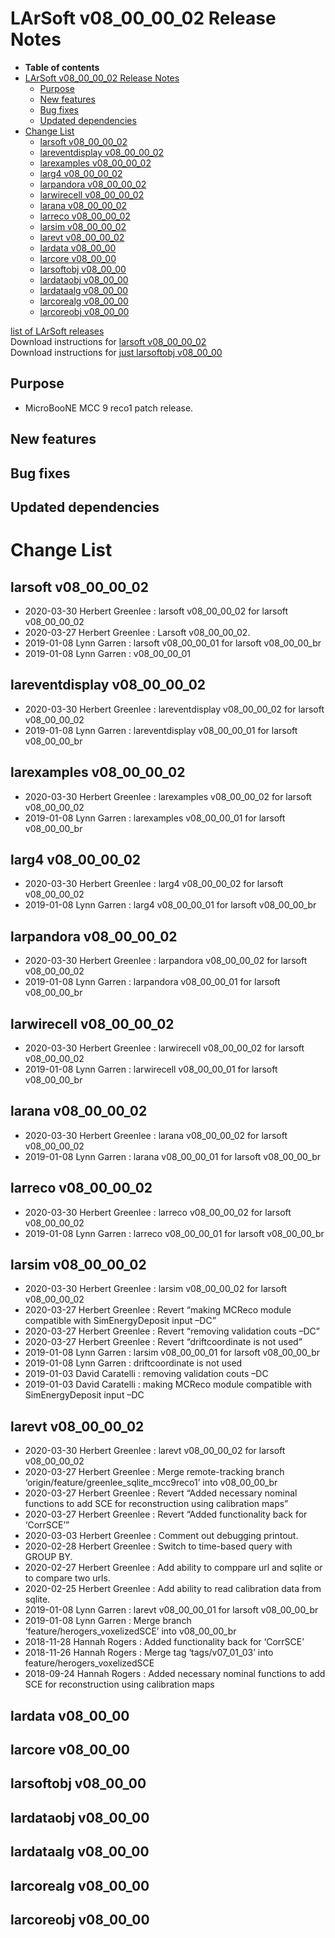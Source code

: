 LArSoft v08\_00\_00\_02 Release Notes
=============================================================================

-   **Table of contents**
-   [LArSoft v08\_00\_00\_02 Release Notes](#LArSoft-v08_00_00_02-Release-Notes)
    -   [Purpose](#Purpose)
    -   [New features](#New-features)
    -   [Bug fixes](#Bug-fixes)
    -   [Updated dependencies](#Updated-dependencies)
-   [Change List](#Change-List)
    -   [larsoft v08\_00\_00\_02](#larsoft-v08_00_00_02)
    -   [lareventdisplay v08\_00\_00\_02](#lareventdisplay-v08_00_00_02)
    -   [larexamples v08\_00\_00\_02](#larexamples-v08_00_00_02)
    -   [larg4 v08\_00\_00\_02](#larg4-v08_00_00_02)
    -   [larpandora v08\_00\_00\_02](#larpandora-v08_00_00_02)
    -   [larwirecell v08\_00\_00\_02](#larwirecell-v08_00_00_02)
    -   [larana v08\_00\_00\_02](#larana-v08_00_00_02)
    -   [larreco v08\_00\_00\_02](#larreco-v08_00_00_02)
    -   [larsim v08\_00\_00\_02](#larsim-v08_00_00_02)
    -   [larevt v08\_00\_00\_02](#larevt-v08_00_00_02)
    -   [lardata v08\_00\_00](#lardata-v08_00_00)
    -   [larcore v08\_00\_00](#larcore-v08_00_00)
    -   [larsoftobj v08\_00\_00](#larsoftobj-v08_00_00)
    -   [lardataobj v08\_00\_00](#lardataobj-v08_00_00)
    -   [lardataalg v08\_00\_00](#lardataalg-v08_00_00)
    -   [larcorealg v08\_00\_00](#larcorealg-v08_00_00)
    -   [larcoreobj v08\_00\_00](#larcoreobj-v08_00_00)

[list of LArSoft releases](LArSoft_release_list)\
Download instructions for [larsoft v08\_00\_00\_02](http://scisoft.fnal.gov/scisoft/bundles/larsoft/v08_00_00_02/larsoft-v08_00_00_02.html)\
Download instructions for [just larsoftobj v08\_00\_00](http://scisoft.fnal.gov/scisoft/bundles/larsoftobj/v08_00_00/larsoftobj-v08_00_00.html)

Purpose
--------------------

-   MicroBooNE MCC 9 reco1 patch release.

New features
------------------------------

Bug fixes
------------------------

Updated dependencies
----------------------------------------------

Change List
============================

larsoft v08\_00\_00\_02
-------------------------------------------------

-   2020-03-30 Herbert Greenlee : larsoft v08\_00\_00\_02 for larsoft v08\_00\_00\_02
-   2020-03-27 Herbert Greenlee : Larsoft v08\_00\_00\_02.
-   2019-01-08 Lynn Garren : larsoft v08\_00\_00\_01 for larsoft v08\_00\_00\_br
-   2019-01-08 Lynn Garren : v08\_00\_00\_01

lareventdisplay v08\_00\_00\_02
-----------------------------------------------------------------

-   2020-03-30 Herbert Greenlee : lareventdisplay v08\_00\_00\_02 for larsoft v08\_00\_00\_02
-   2019-01-08 Lynn Garren : lareventdisplay v08\_00\_00\_01 for larsoft v08\_00\_00\_br

larexamples v08\_00\_00\_02
---------------------------------------------------------

-   2020-03-30 Herbert Greenlee : larexamples v08\_00\_00\_02 for larsoft v08\_00\_00\_02
-   2019-01-08 Lynn Garren : larexamples v08\_00\_00\_01 for larsoft v08\_00\_00\_br

larg4 v08\_00\_00\_02
---------------------------------------------

-   2020-03-30 Herbert Greenlee : larg4 v08\_00\_00\_02 for larsoft v08\_00\_00\_02
-   2019-01-08 Lynn Garren : larg4 v08\_00\_00\_01 for larsoft v08\_00\_00\_br

larpandora v08\_00\_00\_02
-------------------------------------------------------

-   2020-03-30 Herbert Greenlee : larpandora v08\_00\_00\_02 for larsoft v08\_00\_00\_02
-   2019-01-08 Lynn Garren : larpandora v08\_00\_00\_01 for larsoft v08\_00\_00\_br

larwirecell v08\_00\_00\_02
---------------------------------------------------------

-   2020-03-30 Herbert Greenlee : larwirecell v08\_00\_00\_02 for larsoft v08\_00\_00\_02
-   2019-01-08 Lynn Garren : larwirecell v08\_00\_00\_01 for larsoft v08\_00\_00\_br

larana v08\_00\_00\_02
-----------------------------------------------

-   2020-03-30 Herbert Greenlee : larana v08\_00\_00\_02 for larsoft v08\_00\_00\_02
-   2019-01-08 Lynn Garren : larana v08\_00\_00\_01 for larsoft v08\_00\_00\_br

larreco v08\_00\_00\_02
-------------------------------------------------

-   2020-03-30 Herbert Greenlee : larreco v08\_00\_00\_02 for larsoft v08\_00\_00\_02
-   2019-01-08 Lynn Garren : larreco v08\_00\_00\_01 for larsoft v08\_00\_00\_br

larsim v08\_00\_00\_02
-----------------------------------------------

-   2020-03-30 Herbert Greenlee : larsim v08\_00\_00\_02 for larsoft v08\_00\_00\_02
-   2020-03-27 Herbert Greenlee : Revert “making MCReco module compatible with SimEnergyDeposit input –DC”
-   2020-03-27 Herbert Greenlee : Revert “removing validation couts –DC”
-   2020-03-27 Herbert Greenlee : Revert “driftcoordinate is not used”
-   2019-01-08 Lynn Garren : larsim v08\_00\_00\_01 for larsoft v08\_00\_00\_br
-   2019-01-08 Lynn Garren : driftcoordinate is not used
-   2019-01-03 David Caratelli : removing validation couts –DC
-   2019-01-03 David Caratelli : making MCReco module compatible with SimEnergyDeposit input –DC

larevt v08\_00\_00\_02
-----------------------------------------------

-   2020-03-30 Herbert Greenlee : larevt v08\_00\_00\_02 for larsoft v08\_00\_00\_02
-   2020-03-27 Herbert Greenlee : Merge remote-tracking branch ‘origin/feature/greenlee\_sqlite\_mcc9reco1’ into v08\_00\_00\_br
-   2020-03-27 Herbert Greenlee : Revert “Added necessary nominal functions to add SCE for reconstruction using calibration maps”
-   2020-03-27 Herbert Greenlee : Revert “Added functionality back for ‘CorrSCE’”
-   2020-03-03 Herbert Greenlee : Comment out debugging printout.
-   2020-02-28 Herbert Greenlee : Switch to time-based query with GROUP BY.
-   2020-02-27 Herbert Greenlee : Add ability to comppare url and sqlite or to compare two urls.
-   2020-02-25 Herbert Greenlee : Add ability to read calibration data from sqlite.
-   2019-01-08 Lynn Garren : larevt v08\_00\_00\_01 for larsoft v08\_00\_00\_br
-   2019-01-08 Lynn Garren : Merge branch ‘feature/herogers\_voxelizedSCE’ into v08\_00\_00\_br
-   2018-11-28 Hannah Rogers : Added functionality back for ‘CorrSCE’
-   2018-11-26 Hannah Rogers : Merge tag ‘tags/v07\_01\_03’ into feature/herogers\_voxelizedSCE
-   2018-09-24 Hannah Rogers : Added necessary nominal functions to add SCE for reconstruction using calibration maps

lardata v08\_00\_00
------------------------------------------

larcore v08\_00\_00
------------------------------------------

larsoftobj v08\_00\_00
------------------------------------------------

lardataobj v08\_00\_00
------------------------------------------------

lardataalg v08\_00\_00
------------------------------------------------

larcorealg v08\_00\_00
------------------------------------------------

larcoreobj v08\_00\_00
------------------------------------------------
